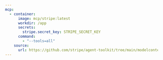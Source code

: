 ```yaml
---
mcp:
  - container:
      image: mcp/stripe:latest
      workdir: /app
      secrets:
        stripe.secret_key: STRIPE_SECRET_KEY
      command:
        - "--tools=all"
    source:
      url: https://github.com/stripe/agent-toolkit/tree/main/modelcontextprotocol
---
```

